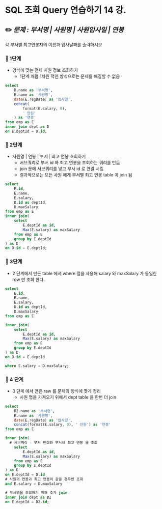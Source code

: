 # SQL 조회 Query 연습하기 14 강.

## ✏️ ***문제 : 부서명 | 사원명 | 사원입사일 | 연봉***

각 부서별 최고연봉자의 이름과 입사날짜를 출력하시오

### 📍 1단계

- 양식에 맞는 전체 사원 정보 조회하기
    - 1단계 처럼 1차원 적인 방식으로는 문제를 해결할 수 없음

```sql
select 
	D.name as '부서명',
	E.name as '사원명',
	date(E.regDate) as '입사일',
	concat(
		format(E.salary, 0),
		' 만원'		
	) as '연봉'
from emp as E
inner join dept as D
on E.deptId = D.id;
```

### 📍 2단계

- 사원명 | 연봉 | 부서 | 최고 연봉 조회하기
    - 서브쿼리로 부서 id 와 최고 연봉을 조회하는 쿼리를 만듬
    - join 문에 서브쿼리를 넣고 부서 id 로 연결 시킴
    - 결과적으로는 모든 사원 에게 부서별 최고 연봉 table 이 join 됨

```sql
select
	E.id,
	E.name,
	E.salary,
	D.id as deptId,
	D.maxSalary
from emp as E
inner join(
	select 
		E.deptId as id,
		Max(E.salary) as maxSalary
	from emp as E
	group by E.deptId
) as D
on D.id = E.deptId;
```

### 📍 3단계

- 2 단계에서 만든 table 에서 where 절을 사용해
salary 와 maxSalary 가 동일한 row 만 조회 한다.

```sql
select
	E.id,
	E.name,
	E.salary,
	D.id as deptId,
	D.maxSalary
from emp as E

inner join(
	select 
		E.deptId as id,
		Max(E.salary) as maxSalary
	from emp as E
	group by E.deptId
) as D
on D.id = E.deptId

where E.salary = D.maxSalary;
```

### 📍 4 단계

- 3 단계 에서 얻은 raw 를 문제의 양식에 맞게 정리
    - 사원 명을 가져오기 위해서 dept table 을 한번 더 join

```sql
select
	D2.name as '부서명',
	E.name as '사원명',
	date(E.regDate) as '입사일',
	concat(format(E.salary, 0), ' 만원') as '연봉'
from emp as E

inner join(
  # 서브쿼리 - 부서 번호와 부서내 최고 연봉 을 조회
	select 
		E.deptId as id,
		Max(E.salary) as maxSalary
	from emp as E
	group by E.deptId
) as D
on E.deptId = D.id
# 사원의 연봉과 최고 연봉이 같을 경우만 조회
and E.salary = D.maxSalary

# 부서명을 조회하기 위해 추가 join
inner join dept as D2
on E.deptId = D2.id;
```

<br>